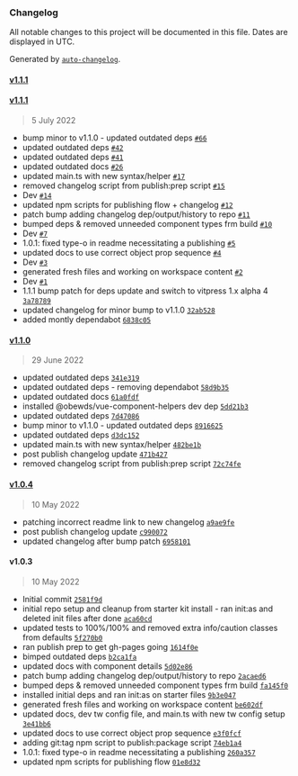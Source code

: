 ### Changelog

All notable changes to this project will be documented in this file. Dates are displayed in UTC.

Generated by [`auto-changelog`](https://github.com/CookPete/auto-changelog).

#### [v1.1.1](https://github.com/obewds/tw-bg-palette-console/compare/v1.1.1...v1.1.1)

#### [v1.1.1](https://github.com/obewds/tw-bg-palette-console/compare/v1.1.0...v1.1.1)

> 5 July 2022

- bump minor to v1.1.0 - updated outdated deps [`#66`](https://github.com/obewds/tw-bg-palette-console/pull/66)
- updated outdated deps [`#42`](https://github.com/obewds/tw-bg-palette-console/pull/42)
- updated outdated deps [`#41`](https://github.com/obewds/tw-bg-palette-console/pull/41)
- updated outdated docs [`#26`](https://github.com/obewds/tw-bg-palette-console/pull/26)
- updated main.ts with new syntax/helper [`#17`](https://github.com/obewds/tw-bg-palette-console/pull/17)
- removed changelog script from publish:prep script [`#15`](https://github.com/obewds/tw-bg-palette-console/pull/15)
- Dev [`#14`](https://github.com/obewds/tw-bg-palette-console/pull/14)
- updated npm scripts for publishing flow + changelog [`#12`](https://github.com/obewds/tw-bg-palette-console/pull/12)
- patch bump adding changelog dep/output/history to repo [`#11`](https://github.com/obewds/tw-bg-palette-console/pull/11)
- bumped deps & removed unneeded component types frm build [`#10`](https://github.com/obewds/tw-bg-palette-console/pull/10)
- Dev [`#7`](https://github.com/obewds/tw-bg-palette-console/pull/7)
- 1.0.1: fixed type-o in readme necessitating a publishing [`#5`](https://github.com/obewds/tw-bg-palette-console/pull/5)
- updated docs to use correct object prop sequence [`#4`](https://github.com/obewds/tw-bg-palette-console/pull/4)
- Dev [`#3`](https://github.com/obewds/tw-bg-palette-console/pull/3)
- generated fresh files and working on workspace content [`#2`](https://github.com/obewds/tw-bg-palette-console/pull/2)
- Dev [`#1`](https://github.com/obewds/tw-bg-palette-console/pull/1)
- 1.1.1 bump patch for deps update and switch to vitpress 1.x alpha 4 [`3a78789`](https://github.com/obewds/tw-bg-palette-console/commit/3a78789977c2173fd96b6798a8d85073946e005b)
- updated changelog for minor bump to v1.1.0 [`32ab528`](https://github.com/obewds/tw-bg-palette-console/commit/32ab5289e9898b84d74198ef7845ba9eeee49a85)
- added montly dependabot [`6838c05`](https://github.com/obewds/tw-bg-palette-console/commit/6838c05bfa03be6f4dfb11790080f97142061b96)

#### [v1.1.0](https://github.com/obewds/tw-bg-palette-console/compare/v1.0.4...v1.1.0)

> 29 June 2022

- updated outdated deps [`341e319`](https://github.com/obewds/tw-bg-palette-console/commit/341e319471ce4cbcdbd04e7ed75c75b4d6158a5c)
- updated outdated deps - removing dependabot [`58d9b35`](https://github.com/obewds/tw-bg-palette-console/commit/58d9b35656263328fda4e33b4571e0645c4db147)
- updated outdated docs [`61a0fdf`](https://github.com/obewds/tw-bg-palette-console/commit/61a0fdffb33cc544c7db96f5145865bc960e8071)
- installed @obewds/vue-component-helpers dev dep [`5dd21b3`](https://github.com/obewds/tw-bg-palette-console/commit/5dd21b32c221edbbebf6e3295780d67f9566b9dc)
- updated outdated deps [`7d47086`](https://github.com/obewds/tw-bg-palette-console/commit/7d47086dfa43bd5ac371ebee632179fa79b6b85d)
- bump minor to v1.1.0 - updated outdated deps [`8916625`](https://github.com/obewds/tw-bg-palette-console/commit/891662549c0ae2ddf8a32f1a4bdcf0ea1e266349)
- updated outdated deps [`d3dc152`](https://github.com/obewds/tw-bg-palette-console/commit/d3dc1527a23b16bcf4662c77bd8823554be5ccf6)
- updated main.ts with new syntax/helper [`482be1b`](https://github.com/obewds/tw-bg-palette-console/commit/482be1bbbf0d7595f5bd258c0f22a1b0d18c668d)
- post publish changelog update [`471b427`](https://github.com/obewds/tw-bg-palette-console/commit/471b427cfd6a8ab60d04591b194292c7db824378)
- removed changelog script from publish:prep script [`72c74fe`](https://github.com/obewds/tw-bg-palette-console/commit/72c74fe8ced7e430085664f8edf5a64142ff9370)

#### [v1.0.4](https://github.com/obewds/tw-bg-palette-console/compare/v1.0.3...v1.0.4)

> 10 May 2022

- patching incorrect readme link to new changelog [`a9ae9fe`](https://github.com/obewds/tw-bg-palette-console/commit/a9ae9fec283d8cbd4370b692d940683e16fb9efa)
- post publish changelog update [`c990072`](https://github.com/obewds/tw-bg-palette-console/commit/c990072636aa8c361efa37d2849e2f7ee082463e)
- updated changelog after bump patch [`6958101`](https://github.com/obewds/tw-bg-palette-console/commit/695810109e09122c0144d839e1996e43138852ef)

#### v1.0.3

> 10 May 2022

- Initial commit [`2581f9d`](https://github.com/obewds/tw-bg-palette-console/commit/2581f9def1b429a13642597a4cbfc046d0d01050)
- initial repo setup and cleanup from starter kit install - ran init:as and deleted init files after done [`aca60cd`](https://github.com/obewds/tw-bg-palette-console/commit/aca60cdee97024a977b52abafa05ced3918659fe)
- updated tests to 100%/100% and removed extra info/caution classes from defaults [`5f270b0`](https://github.com/obewds/tw-bg-palette-console/commit/5f270b06ec343ae15ff67f14ad43e4f3c2ccd6f5)
- ran publish prep to get gh-pages going [`1614f0e`](https://github.com/obewds/tw-bg-palette-console/commit/1614f0efb12d199712053b7a386478776f09d002)
- bimped outdated deps [`b2ca1fa`](https://github.com/obewds/tw-bg-palette-console/commit/b2ca1fa992677c2ab3ec8844ced9b939fc83eb97)
- updated docs with component details [`5d02e86`](https://github.com/obewds/tw-bg-palette-console/commit/5d02e867ebe0657247257a6fdc966261b0a3acc3)
- patch bump adding changelog dep/output/history to repo [`2acaed6`](https://github.com/obewds/tw-bg-palette-console/commit/2acaed66961ed82afb3cf30dc01f20fdd2e05532)
- bumped deps & removed unneeded component types frm build [`fa145f0`](https://github.com/obewds/tw-bg-palette-console/commit/fa145f08a09ed3a5858766c00ff4b4bc8d93536f)
- installed initial deps and ran init:as on starter files [`9b3e047`](https://github.com/obewds/tw-bg-palette-console/commit/9b3e04789d925e47b4b9e829a8c1b1b580ea6394)
- generated fresh files and working on workspace content [`be602df`](https://github.com/obewds/tw-bg-palette-console/commit/be602df57f5a725b4649bb7167993e308e6de0b8)
- updated docs, dev tw config file, and main.ts with new tw config setup [`3e41bb6`](https://github.com/obewds/tw-bg-palette-console/commit/3e41bb6f03f25f259670bb9688f44b43ebec471d)
- updated docs to use correct object prop sequence [`e3f0fcf`](https://github.com/obewds/tw-bg-palette-console/commit/e3f0fcf54a53106e5b869950fb69e14f595ee87a)
- adding git:tag npm script to publish:package script [`74eb1a4`](https://github.com/obewds/tw-bg-palette-console/commit/74eb1a43299aafb530c29dbb0e24a28d3a364e7d)
- 1.0.1: fixed type-o in readme necessitating a publishing [`260a357`](https://github.com/obewds/tw-bg-palette-console/commit/260a3571c34d658dfb4cdd3c713ac60b667e26d6)
- updated npm scripts for publishing flow [`01e8d32`](https://github.com/obewds/tw-bg-palette-console/commit/01e8d32fb7525ce232caff3c2dc68750c5b6edb0)
